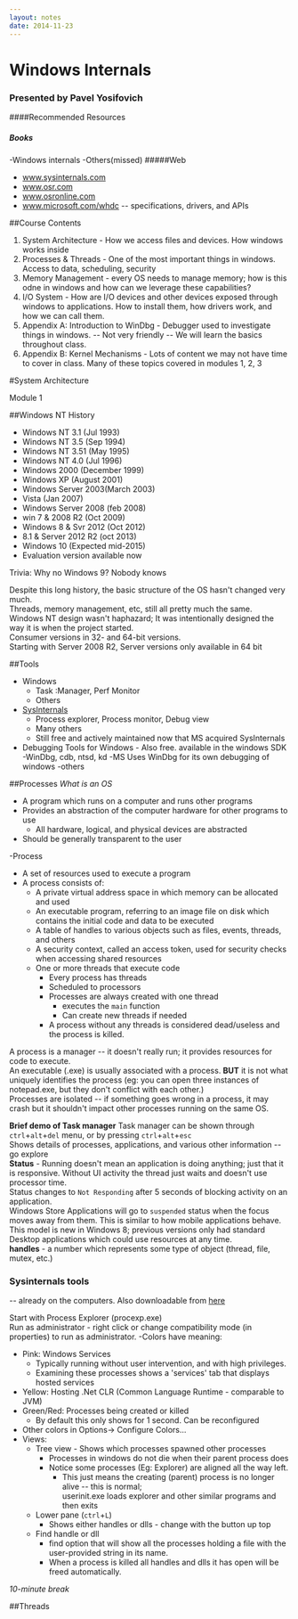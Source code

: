 ```yaml
---
layout: notes
date: 2014-11-23
---
```


Windows Internals
=================
### Presented by Pavel Yosifovich

####Recommended Resources
##### Books
-Windows internals
-Others(missed)
#####Web
- www.sysinternals.com
- www.osr.com
- www.osronline.com
- www.microsoft.com/whdc -- specifications, drivers, and APIs

##Course Contents
1. System Architecture - How we access files and devices. How windows works inside
2. Processes & Threads - One of the most important things in windows. Access to data, scheduling, security
3. Memory Management - every OS needs to manage memory; how is this odne in windows and how can we leverage these capabilities?
4. I/O System - How are I/O devices and other devices exposed through windows to applications. How to install them, how drivers work, and how we can call them.
5. Appendix A: Introduction to WinDbg - Debugger used to investigate things in windows. -- Not very friendly -- We will learn the basics throughout class.
6. Appendix B: Kernel Mechanisms - Lots of content we may not have time to cover in class. Many of these topics covered in modules 1, 2, 3

#System Architecture

Module 1

##Windows NT History
- Windows NT 3.1 (Jul 1993)
- Windows NT 3.5 (Sep 1994)
- Windows NT 3.51 (May 1995)
- Windows NT 4.0 (Jul 1996)
- Windows 2000 (December 1999)
- Windows XP (August 2001)
- Windows Server 2003(March 2003)
- Vista (Jan 2007)
- Windows Server 2008 (feb 2008)
- win 7 & 2008 R2 (Oct 2009)
- Windows 8 & Svr 2012 (Oct 2012)
- 8.1 & Server 2012 R2 (oct 2013)
- Windows 10 (Expected mid-2015)
 - Evaluation version available now

Trivia: Why no Windows 9? Nobody knows

Despite this long history, the basic structure of the OS hasn't changed very much.  
Threads, memory management, etc, still all pretty much the same.  
Windows NT design wasn't haphazard; It was intentionally designed the way it is when the project started.  
Consumer versions in 32- and 64-bit versions.  
Starting with Server 2008 R2, Server versions only available in 64 bit  

##Tools
- Windows
  - Task :Manager, Perf Monitor
  - Others
- [SysInternals](www.sysinternals.com)
  - Process explorer, Process monitor, Debug view
  - Many others
  - Still free and actively maintained now that MS acquired SysInternals
- Debugging Tools for Windows - Also free. available in the windows SDK
  -WinDbg, cdb, ntsd, kd
    -MS Uses WinDbg for its own debugging of windows
  -others

##Processes
*What is an OS*
- A program which runs on a computer and runs other programs
- Provides an abstraction of the computer hardware for other programs to use
  - All hardware, logical, and physical devices are abstracted
- Should be generally transparent to the user

-Process
  - A set of resources used to execute a program
- A process consists of:
  - A private virtual address space in which memory can be allocated and used
  - An executable program, referring to an image file on disk which contains the initial code and data to be executed
  - A table of handles to various objects such as files, events, threads, and others
  - A security context, called an access token, used for security checks when accessing shared resources
  - One or more threads that execute code
    - Every process has threads
    - Scheduled to processors
    - Processes are always created with one thread 
      - executes the `main` function
      - Can create new threads if needed
    - A process without any threads is considered dead/useless and the process is killed.
  
A process is a manager -- it doesn't really run; it provides resources for code to execute.  
An executable (.exe) is usually associated with a process. **BUT** it is not what uniquely identifies the process (eg: you can open three instances of notepad.exe, but they don't conflict with each other.)  
Processes are isolated -- if something goes wrong in a process, it may crash but it shouldn't impact other processes running on the same OS.

**Brief demo of Task manager**
Task manager can be shown through `ctrl`+`alt`+`del` menu, or by pressing `ctrl`+`alt`+`esc`  
Shows details of processes, applications, and various other information -- go explore  
**Status** - Running doesn't mean an application is doing anything; just that it is responsive. Without UI activity the thread just waits and doesn't use processor time.  
Status changes to `Not Responding` after 5 seconds of blocking activity on an application.  
Windows Store Applications will go to `suspended` status when the focus moves away from them. This is similar to how mobile applications behave. This model is new in Windows 8; previous versions only had standard Desktop applications which could use resources at any time.  
**handles** - a number which represents some type of object (thread, file, mutex, etc.)

### Sysinternals tools 
-- already on the computers. Also downloadable from [here](http://technet.microsoft.com/en-us/sysinternals/bb545021.aspx)

Start with Process Explorer (procexp.exe)  
Run as administrator - right click or change compatibility mode (in properties) to run as administrator.
-Colors have meaning:
  - Pink: Windows Services
    - Typically running without user intervention, and with high privileges.
    - Examining these processes shows a 'services' tab that displays hosted services
  - Yellow: Hosting .Net CLR (Common Language Runtime - comparable to JVM)
  - Green/Red: Processes being created or killed
    - By default this only shows for 1 second. Can be reconfigured
  - Other colors in Options-> Configure Colors...
- Views:
  - Tree view - Shows which processes spawned other processes
    - Processes in windows do not die when their parent process does
    - Notice some processes (Eg: Explorer) are aligned all the way left.
      - This just means the creating (parent) process is no longer alive -- this is normal;  
      userinit.exe loads explorer and other similar programs and then exits
  - Lower pane (`ctrl`+`L`)
    - Shows either handles or dlls - change with the button up top
  - Find handle or dll
    - find option that will show all the processes holding a file with the user-provided string in its name.
    - When a process is killed all handles and dlls it has open will be freed automatically.
    
_10-minute break_

##Threads




